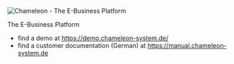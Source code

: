 ![Chameleon - The E-Business Platform](https://demo.chameleon-system.de/chameleon/mediapool/8/ae/chameleon-logo_id3834.png)

The E-Business Platform

* find a demo at https://demo.chameleon-system.de/
* find a customer documentation (German) at https://manual.chameleon-system.de
